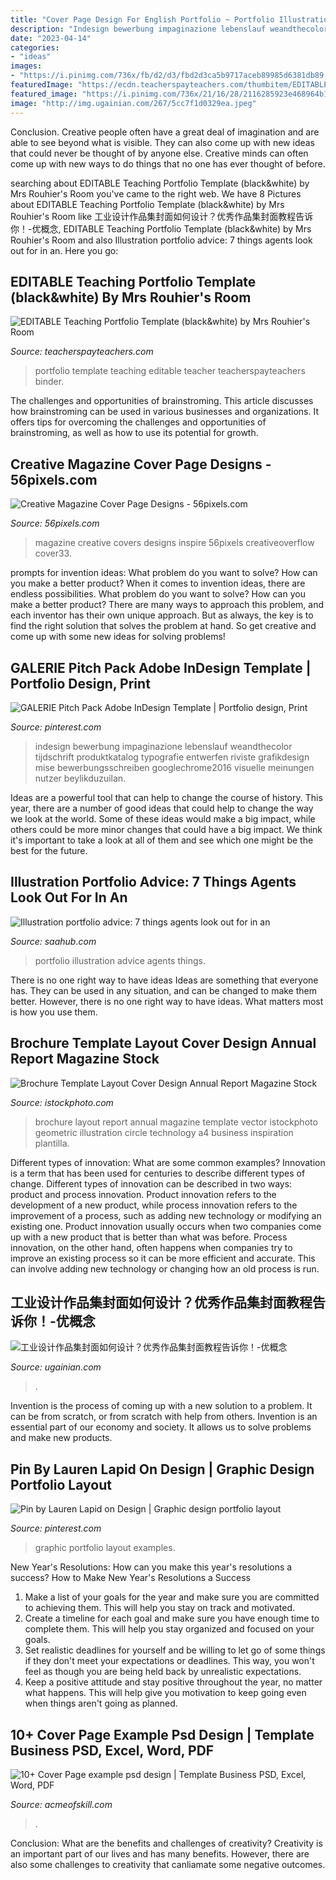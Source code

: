 ```yaml
---
title: "Cover Page Design For English Portfolio ~ Portfolio Illustration Advice Agents Things"
description: "Indesign bewerbung impaginazione lebenslauf weandthecolor tijdschrift produktkatalog typografie entwerfen riviste grafikdesign mise bewerbungsschreiben googlechrome2016 visuelle meinungen nutzer beylikduzuilan"
date: "2023-04-14"
categories:
- "ideas"
images:
- "https://i.pinimg.com/736x/fb/d2/d3/fbd2d3ca5b9717aceb89985d6381db89.jpg"
featuredImage: "https://ecdn.teacherspayteachers.com/thumbitem/EDITABLE-Teaching-Portfolio-Template-black-white--2615568-1500873507/original-2615568-1.jpg"
featured_image: "https://i.pinimg.com/736x/21/16/28/2116285923e468964b1025432b7a5689.jpg"
image: "http://img.ugainian.com/267/5cc7f1d0329ea.jpeg"
---
```



Conclusion.
Creative people often have a great deal of imagination and are able to see beyond what is visible. They can also come up with new ideas that could never be thought of by anyone else. Creative minds can often come up with new ways to do things that no one has ever thought of before.

	

		
searching about EDITABLE Teaching Portfolio Template (black&amp;white) by Mrs Rouhier&#039;s Room you've came to the right web. We have 8 Pictures about EDITABLE Teaching Portfolio Template (black&amp;white) by Mrs Rouhier&#039;s Room like 工业设计作品集封面如何设计？优秀作品集封面教程告诉你！-优概念, EDITABLE Teaching Portfolio Template (black&amp;white) by Mrs Rouhier&#039;s Room and also Illustration portfolio advice: 7 things agents look out for in an. Here you go:
		
    
## EDITABLE Teaching Portfolio Template (black&amp;white) By Mrs Rouhier&#039;s Room

<img loading=lazy src="https://ecdn.teacherspayteachers.com/thumbitem/EDITABLE-Teaching-Portfolio-Template-black-white--2615568-1500873507/original-2615568-1.jpg" onerror="this.onerror=null;this.src='https://tse2.mm.bing.net/th?id=OIP.vRiLJo3nxh8PwKSmliSC1QAAAA&amp;pid=15.1';" alt="EDITABLE Teaching Portfolio Template (black&amp;white) by Mrs Rouhier&#039;s Room">

_Source: teacherspayteachers.com_

>portfolio template teaching editable teacher teacherspayteachers binder. 

	

The challenges and opportunities of brainstroming.
This article discusses how brainstroming can be used in various businesses and organizations. It offers tips for overcoming the challenges and opportunities of brainstroming, as well as how to use its potential for growth.

    
## Creative Magazine Cover Page Designs - 56pixels.com

<img loading=lazy src="http://www.56pixels.com/wp-content/uploads/2012/10/creative-magazine-cover-page-designs/cover33.jpg" onerror="this.onerror=null;this.src='https://tse4.mm.bing.net/th?id=OIP.CZMUYmHAQLQZi_-1Rq5kagHaJc&amp;pid=15.1';" alt="Creative Magazine Cover Page Designs - 56pixels.com">

_Source: 56pixels.com_

>magazine creative covers designs inspire 56pixels creativeoverflow cover33. 

	

prompts for invention ideas: What problem do you want to solve? How can you make a better product?
When it comes to invention ideas, there are endless possibilities. What problem do you want to solve? How can you make a better product? There are many ways to approach this problem, and each inventor has their own unique approach. But as always, the key is to find the right solution that solves the problem at hand. So get creative and come up with some new ideas for solving problems!

    
## GALERIE Pitch Pack Adobe InDesign Template | Portfolio Design, Print

<img loading=lazy src="https://i.pinimg.com/736x/fb/d2/d3/fbd2d3ca5b9717aceb89985d6381db89.jpg" onerror="this.onerror=null;this.src='https://tse4.mm.bing.net/th?id=OIP.cKOjhfHS4sGZSdRDe-rJtAHaOx&amp;pid=15.1';" alt="GALERIE Pitch Pack Adobe InDesign Template | Portfolio design, Print">

_Source: pinterest.com_

>indesign bewerbung impaginazione lebenslauf weandthecolor tijdschrift produktkatalog typografie entwerfen riviste grafikdesign mise bewerbungsschreiben googlechrome2016 visuelle meinungen nutzer beylikduzuilan. 

	

Ideas are a powerful tool that can help to change the course of history. This year, there are a number of good ideas that could help to change the way we look at the world. Some of these ideas would make a big impact, while others could be more minor changes that could have a big impact. We think it's important to take a look at all of them and see which one might be the best for the future.

    
## Illustration Portfolio Advice: 7 Things Agents Look Out For In An

<img loading=lazy src="http://saahub.com/wp-content/uploads/2015/06/Illustration-portfolio-advice-image_19757.jpg" onerror="this.onerror=null;this.src='https://tse4.mm.bing.net/th?id=OIP.mW-TUNivFUWGsAB5CfmW5QHaFU&amp;pid=15.1';" alt="Illustration portfolio advice: 7 things agents look out for in an">

_Source: saahub.com_

>portfolio illustration advice agents things. 

	

There is no one right way to have ideas
Ideas are something that everyone has. They can be used in any situation, and can be changed to make them better. However, there is no one right way to have ideas. What matters most is how you use them.

    
## Brochure Template Layout Cover Design Annual Report Magazine Stock

<img loading=lazy src="https://media.istockphoto.com/vectors/brochure-template-layout-cover-design-annual-report-magazine-vector-id609075906" onerror="this.onerror=null;this.src='https://tse2.mm.bing.net/th?id=OIP.s8IHCGFrNsoJROe4ByKZJwHaGa&amp;pid=15.1';" alt="Brochure Template Layout Cover Design Annual Report Magazine Stock">

_Source: istockphoto.com_

>brochure layout report annual magazine template vector istockphoto geometric illustration circle technology a4 business inspiration plantilla. 

	

Different types of innovation: What are some common examples?
Innovation is a term that has been used for centuries to describe different types of change. Different types of innovation can be described in two ways: product and process innovation. Product innovation refers to the development of a new product, while process innovation refers to the improvement of a process, such as adding new technology or modifying an existing one. 
Product innovation usually occurs when two companies come up with a new product that is better than what was before. Process innovation, on the other hand, often happens when companies try to improve an existing process so it can be more efficient and accurate. This can involve adding new technology or changing how an old process is run.

    
## 工业设计作品集封面如何设计？优秀作品集封面教程告诉你！-优概念

<img loading=lazy src="http://img.ugainian.com/267/5cc7f1d0329ea.jpeg" onerror="this.onerror=null;this.src='https://tse4.mm.bing.net/th?id=OIP.quG95OdPcjU-ADjae1G7EAHaKe&amp;pid=15.1';" alt="工业设计作品集封面如何设计？优秀作品集封面教程告诉你！-优概念">

_Source: ugainian.com_

>. 

	

Invention is the process of coming up with a new solution to a problem. It can be from scratch, or from scratch with help from others. Invention is an essential part of our economy and society. It allows us to solve problems and make new products.

    
## Pin By Lauren Lapid On Design | Graphic Design Portfolio Layout

<img loading=lazy src="https://i.pinimg.com/736x/21/16/28/2116285923e468964b1025432b7a5689.jpg" onerror="this.onerror=null;this.src='https://tse2.mm.bing.net/th?id=OIP.lAlsUixn13IFXbu76qrE8AHaMt&amp;pid=15.1';" alt="Pin by Lauren Lapid on Design | Graphic design portfolio layout">

_Source: pinterest.com_

>graphic portfolio layout examples. 

	

New Year's Resolutions: How can you make this year's resolutions a success?
How to Make New Year's Resolutions a Success
1. Make a list of your goals for the year and make sure you are committed to achieving them. This will help you stay on track and motivated.
2. Create a timeline for each goal and make sure you have enough time to complete them. This will help you stay organized and focused on your goals.
3. Set realistic deadlines for yourself and be willing to let go of some things if they don't meet your expectations or deadlines. This way, you won't feel as though you are being held back by unrealistic expectations.
4. Keep a positive attitude and stay positive throughout the year, no matter what happens. This will help give you motivation to keep going even when things aren't going as planned.

    
## 10+ Cover Page Example Psd Design | Template Business PSD, Excel, Word, PDF

<img loading=lazy src="http://acmeofskill.com/wp-content/uploads/2020/09/cover-page-customizable-psd-design-templates.jpg" onerror="this.onerror=null;this.src='https://tse4.mm.bing.net/th?id=OIP.RBjLG2LsnPbLl2ZugQ1OyAHaKl&amp;pid=15.1';" alt="10+ Cover Page example psd design | Template Business PSD, Excel, Word, PDF">

_Source: acmeofskill.com_

>. 

	

Conclusion: What are the benefits and challenges of creativity?
Creativity is an important part of our lives and has many benefits. However, there are also some challenges to creativity that canliamate some negative outcomes.

